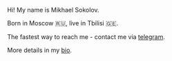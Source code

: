 Hi! My name is Mikhael Sokolov.

Born in Moscow 🇷🇺, live in Tbilisi 🇬🇪.

The fastest way to reach me - contact me via [telegram](https://t.me/sokomishalov).

More details in my [bio](https://sokomishalov.github.io/about-me/).
